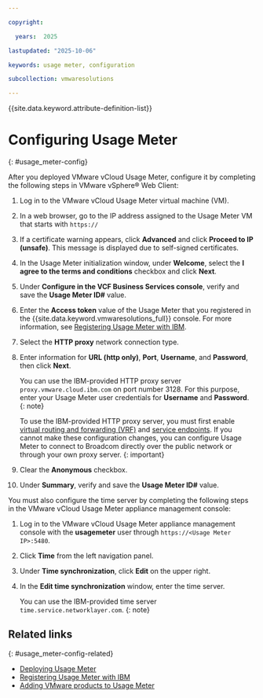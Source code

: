 ```yaml
---

copyright:

  years:  2025

lastupdated: "2025-10-06"

keywords: usage meter, configuration

subcollection: vmwaresolutions

---
```


{{site.data.keyword.attribute-definition-list}}

# Configuring Usage Meter
{: #usage_meter-config}



After you deployed VMware vCloud Usage Meter, configure it by completing the following steps in VMware vSphere® Web Client:

1. Log in to the VMware vCloud Usage Meter virtual machine (VM).
2. In a web browser, go to the IP address assigned to the Usage Meter VM that starts with `https://`
3. If a certificate warning appears, click **Advanced** and click **Proceed to IP (unsafe)**. This message is displayed due to self-signed certificates.
4. In the Usage Meter initialization window, under **Welcome**, select the **I agree to the terms and conditions** checkbox and click **Next**.
5. Under **Configure in the VCF Business Services console**, verify and save the **Usage Meter ID#** value.
6. Enter the **Access token** value of the Usage Meter that you registered in the {{site.data.keyword.vmwaresolutions_full}} console. For more information, see [Registering Usage Meter with IBM](/docs/vmwaresolutions?topic=vmwaresolutions-usage_meter-register).
7. Select the **HTTP proxy** network connection type.
8. Enter information for **URL (http only)**, **Port**, **Username**, and **Password**, then click **Next**.

   You can use the IBM-provided HTTP proxy server `proxy.vmware.cloud.ibm.com` on port number 3128. For this purpose, enter your Usage Meter user credentials for **Username** and **Password**.
   {: note}

   To use the IBM-provided HTTP proxy server, you must first enable [virtual routing and forwarding (VRF)](/docs/account?topic=account-vrf-service-endpoint&interface=ui#vrf) and [service endpoints](/docs/account?topic=account-vrf-service-endpoint&interface=ui#service-endpoint). If you cannot make these configuration changes, you can configure Usage Meter to connect to Broadcom directly over the public network or through your own proxy server.
   {: important}

9. Clear the **Anonymous** checkbox.
10. Under **Summary**, verify and save the **Usage Meter ID#** value.

You must also configure the time server by completing the following steps in the VMware vCloud Usage Meter appliance management console:

1. Log in to the VMware vCloud Usage Meter appliance management console with the **usagemeter** user through `https://<Usage Meter IP>:5480`.
2. Click **Time** from the left navigation panel.
3. Under **Time synchronization**, click **Edit** on the upper right.
4. In the **Edit time synchronization** window, enter the time server.

   You can use the IBM-provided time server `time.service.networklayer.com`.
   {: note}

## Related links
{: #usage_meter-config-related}

* [Deploying Usage Meter](/docs/vmwaresolutions?topic=vmwaresolutions-usage_meter-deploy)
* [Registering Usage Meter with IBM](/docs/vmwaresolutions?topic=vmwaresolutions-usage_meter-register)
* [Adding VMware products to Usage Meter](/docs/vmwaresolutions?topic=vmwaresolutions-usage_meter-add)
